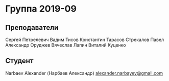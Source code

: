# Группа 2019-09

## Преподаватели
Сергей Петрелевич
Вадим Тисов
Константин Тарасов
Стрекалов Павел
Александр Оруджев
Вячеслав Лапин
Виталий Куценко

## Студент
Narbaev Alexander (Нарбаев Александр)
alexander.narbayev@gmail.com
